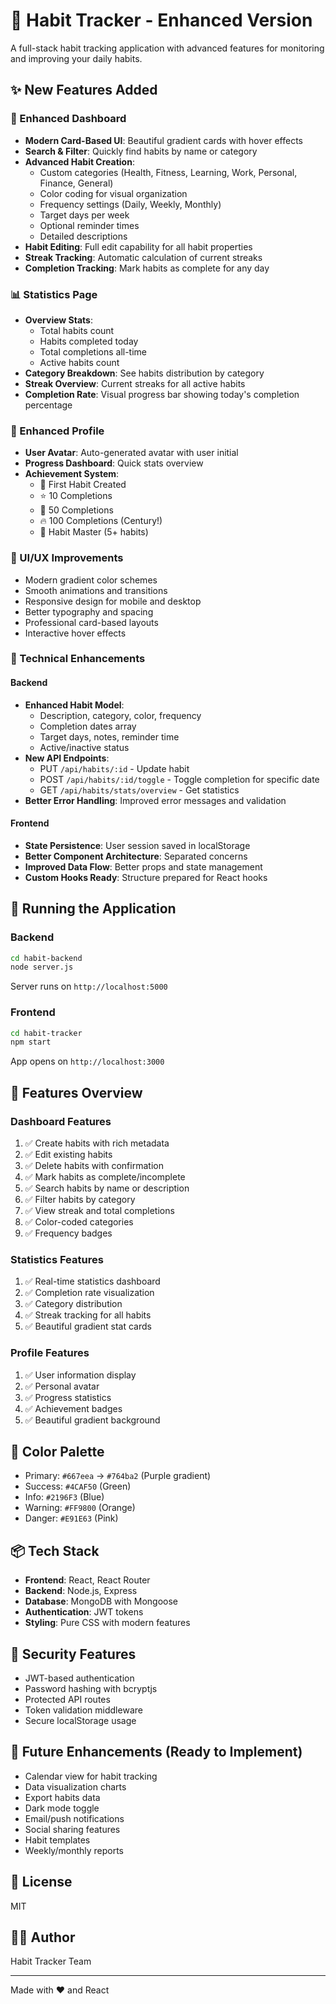 # 🎯 Habit Tracker - Enhanced Version

A full-stack habit tracking application with advanced features for monitoring and improving your daily habits.

## ✨ New Features Added

### 🎨 Enhanced Dashboard
- **Modern Card-Based UI**: Beautiful gradient cards with hover effects
- **Search & Filter**: Quickly find habits by name or category
- **Advanced Habit Creation**: 
  - Custom categories (Health, Fitness, Learning, Work, Personal, Finance, General)
  - Color coding for visual organization
  - Frequency settings (Daily, Weekly, Monthly)
  - Target days per week
  - Optional reminder times
  - Detailed descriptions
- **Habit Editing**: Full edit capability for all habit properties
- **Streak Tracking**: Automatic calculation of current streaks
- **Completion Tracking**: Mark habits as complete for any day

### 📊 Statistics Page
- **Overview Stats**: 
  - Total habits count
  - Habits completed today
  - Total completions all-time
  - Active habits count
- **Category Breakdown**: See habits distribution by category
- **Streak Overview**: Current streaks for all active habits
- **Completion Rate**: Visual progress bar showing today's completion percentage

### 👤 Enhanced Profile
- **User Avatar**: Auto-generated avatar with user initial
- **Progress Dashboard**: Quick stats overview
- **Achievement System**: 
  - 🌱 First Habit Created
  - ⭐ 10 Completions
  - 💪 50 Completions
  - 🔥 100 Completions (Century!)
  - 🎯 Habit Master (5+ habits)

### 🎨 UI/UX Improvements
- Modern gradient color schemes
- Smooth animations and transitions
- Responsive design for mobile and desktop
- Better typography and spacing
- Professional card-based layouts
- Interactive hover effects

### 🔧 Technical Enhancements

#### Backend
- **Enhanced Habit Model**: 
  - Description, category, color, frequency
  - Completion dates array
  - Target days, notes, reminder time
  - Active/inactive status
- **New API Endpoints**:
  - PUT `/api/habits/:id` - Update habit
  - POST `/api/habits/:id/toggle` - Toggle completion for specific date
  - GET `/api/habits/stats/overview` - Get statistics
- **Better Error Handling**: Improved error messages and validation

#### Frontend
- **State Persistence**: User session saved in localStorage
- **Better Component Architecture**: Separated concerns
- **Improved Data Flow**: Better props and state management
- **Custom Hooks Ready**: Structure prepared for React hooks

## 🚀 Running the Application

### Backend
```bash
cd habit-backend
node server.js
```
Server runs on `http://localhost:5000`

### Frontend
```bash
cd habit-tracker
npm start
```
App opens on `http://localhost:3000`

## 📱 Features Overview

### Dashboard Features
1. ✅ Create habits with rich metadata
2. ✅ Edit existing habits
3. ✅ Delete habits with confirmation
4. ✅ Mark habits as complete/incomplete
5. ✅ Search habits by name or description
6. ✅ Filter habits by category
7. ✅ View streak and total completions
8. ✅ Color-coded categories
9. ✅ Frequency badges

### Statistics Features
1. ✅ Real-time statistics dashboard
2. ✅ Completion rate visualization
3. ✅ Category distribution
4. ✅ Streak tracking for all habits
5. ✅ Beautiful gradient stat cards

### Profile Features
1. ✅ User information display
2. ✅ Personal avatar
3. ✅ Progress statistics
4. ✅ Achievement badges
5. ✅ Beautiful gradient background

## 🎨 Color Palette
- Primary: `#667eea` → `#764ba2` (Purple gradient)
- Success: `#4CAF50` (Green)
- Info: `#2196F3` (Blue)
- Warning: `#FF9800` (Orange)
- Danger: `#E91E63` (Pink)

## 📦 Tech Stack
- **Frontend**: React, React Router
- **Backend**: Node.js, Express
- **Database**: MongoDB with Mongoose
- **Authentication**: JWT tokens
- **Styling**: Pure CSS with modern features

## 🔐 Security Features
- JWT-based authentication
- Password hashing with bcryptjs
- Protected API routes
- Token validation middleware
- Secure localStorage usage

## 🎯 Future Enhancements (Ready to Implement)
- Calendar view for habit tracking
- Data visualization charts
- Export habits data
- Dark mode toggle
- Email/push notifications
- Social sharing features
- Habit templates
- Weekly/monthly reports

## 📄 License
MIT

## 👨‍💻 Author
Habit Tracker Team

---
Made with ❤️ and React
